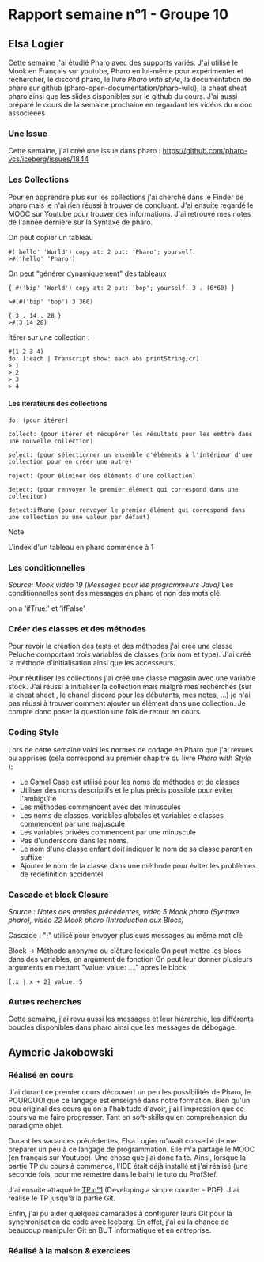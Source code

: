 # Rapport semaine n°1 - Groupe 10

## Elsa Logier

Cette semaine j'ai étudié Pharo avec des supports variés. J'ai utilisé le Mook en Français sur youtube, Pharo en lui-même pour expérimenter et rechercher, le discord pharo, le livre *Pharo with style*, la documentation de pharo sur github (pharo-open-documentation/pharo-wiki), la cheat sheat pharo ainsi que les slides disponibles sur le github du cours. 
J'ai aussi préparé le cours de la semaine prochaine en regardant les vidéos du mooc associéees 


### Une Issue

Cette semaine, j'ai créé une issue dans pharo :
https://github.com/pharo-vcs/iceberg/issues/1844


### Les Collections 

Pour en apprendre plus sur les collections j'ai cherché dans le Finder de pharo mais je n'ai rien réussi à trouver de concluant. 
J'ai ensuite regardé le MOOC sur Youtube pour trouver des informations. 
J'ai retrouvé mes notes de l'année dernière sur la Syntaxe de pharo. 


On peut copier un tableau
```
#('hello' 'World') copy at: 2 put: 'Pharo'; yourself.
>#('hello' 'Pharo')
```

On peut "générer dynamiquement" des tableaux
```pharo 
{ #('bip' 'World') copy at: 2 put: 'bop'; yourself. 3 . (6*60) } 

>#(#('bip' 'bop') 3 360)

{ 3 . 14 . 28 }
>#(3 14 28)
```

Itérer sur une collection : 
```Pharo
#(1 2 3 4)
do: [:each | Transcript show: each abs printString;cr]
> 1 
> 2
> 3
> 4
```

#### Les itérateurs des collections 

```Pharo
do: (pour itérer)

collect: (pour itérer et récupérer les résultats pour les emttre dans une nouvelle collection)

select: (pour sélectionner un ensemble d'éléments à l'intérieur d'une collection pour en créer une autre)

reject: (pour éliminer des éléments d'une collection)

detect: (pour renvoyer le premier élément qui correspond dans une colleciton)

detect:ifNone (pour renvoyer le premier élément qui correspond dans une collection ou une valeur par défaut)
```


>[!note]
>L'index d'un tableau en pharo commence à 1
### Les conditionnelles
*Source: Mook vidéo 19 (Messages pour les programmeurs Java)*
Les conditionnelles sont des messages en pharo et non des mots clé.

on a 'ifTrue:' et 'ifFalse'


### Créer des classes et des méthodes

Pour revoir la création des tests et des méthodes j'ai créé une classe Peluche comportant trois variables de classes (prix nom et type). J'ai créé la méthode d'initialisation ainsi que les accesseurs.

Pour réutiliser les collections j'ai créé une classe magasin avec une variable stock.
J'ai réussi à initialiser la collection mais malgré mes recherches (sur la cheat sheet , le chanel discord pour les débutants, mes notes, ...) je n'ai pas réussi à trouver comment ajouter un élément dans une collection. Je compte donc poser la question une fois de retour en cours.

### Coding Style
Lors de cette semaine voici les normes de codage en Pharo que j'ai revues ou apprises (cela correspond au premier chapitre du livre *Pharo with Style* ):


- Le Camel Case est utilisé pour les noms de méthodes et de classes
- Utiliser des noms descriptifs et le plus précis possible pour éviter l'ambiguïté 
- Les méthodes commencent avec des minuscules
- Les noms de classes, variables globales et variables e classes commencent par une majuscule
- Les variables privées commencent par une minuscule
- Pas d'underscore dans les noms. 
- Le nom d'une classe enfant doit indiquer le nom de sa classe parent en suffixe
- Ajouter le nom de la classe dans une méthode pour éviter les problèmes de redéfinition accidentel

### Cascade et block Closure
*Source : Notes des années précédentes, vidéo 5 Mook pharo (Syntaxe pharo), vidéo 22 Mook pharo (Introduction aux Blocs)*

Cascade : ";" utilisé pour envoyer plusieurs messages au même mot clé 

Block -> Méthode anonyme ou clôture lexicale 
On peut mettre les blocs dans des variables, en argument de fonction
On peut leur donner plusieurs arguments en mettant "value: value: ...." après le block 

```Pharo
[:x | x + 2] value: 5
```

### Autres recherches

Cette semaine, j'ai revu aussi les messages et leur hiérarchie, les différents boucles disponibles dans pharo ainsi que les messages de débogage.

## Aymeric Jakobowski

### Réalisé en cours

J'ai durant ce premier cours découvert un peu les possibilités de Pharo, le POURQUOI que ce langage est enseigné dans notre formation. Bien qu'un peu original des cours qu'on a l'habitude d'avoir, j'ai l'impression que ce cours va me faire progresser. Tant en soft-skills qu'en compréhension du paradigme objet.

Durant les vacances précédentes, Elsa Logier m'avait conseillé de me préparer un peu à ce langage de programmation. Elle m'a partagé le MOOC (en français sur Youtube). Une chose que j'ai donc faite.
Ainsi, lorsque la partie TP du cours à commencé, l'IDE était déjà installé et j'ai réalisé (une seconde fois, pour me remettre dans le bain) le tuto du ProfStef.

J'ai ensuite attaqué le [TP n°1](http://rmod-pharo-mooc.lille.inria.fr/MOOC/PharoMOOC/Week1/Exo-Counter.pdf) (Developing a simple counter - PDF). J'ai réalisé le TP jusqu'à la partie Git.

Enfin, j'ai pu aider quelques camarades à configurer leurs Git pour la synchronisation de code avec Iceberg. En effet, j'ai eu la chance de beaucoup manipuler Git en BUT informatique et en entreprise.

### Réalisé à la maison & exercices

